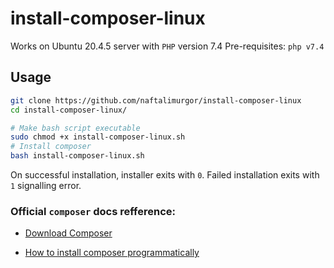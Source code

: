 # install-composer-linux
Works on Ubuntu 20.4.5 server with `PHP` version 7.4
Pre-requisites: `php v7.4`

## Usage

```sh
git clone https://github.com/naftalimurgor/install-composer-linux
cd install-composer-linux/

# Make bash script executable
sudo chmod +x install-composer-linux.sh
# Install composer
bash install-composer-linux.sh
```

On successful installation, installer exits with `0`. Failed installation exits with `1` signalling error.

### Official `composer` docs refference:

- [Download Composer](https://getcomposer.org/download/)

- [How to install composer programmatically](https://getcomposer.org/doc/faqs/how-to-install-composer-programmatically.md)

